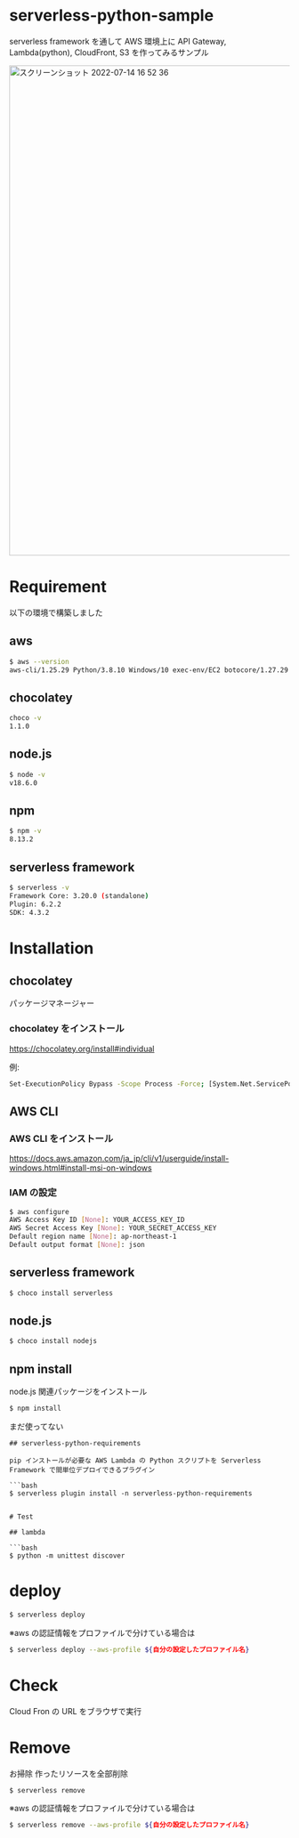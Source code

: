 # serverless-python-sample

serverless framework を通して AWS 環境上に API Gateway, Lambda(python), CloudFront, S3 を作ってみるサンプル

<img width="881" alt="スクリーンショット 2022-07-14 16 52 36" src="https://user-images.githubusercontent.com/21980958/178931198-026c516a-f0bc-4033-970d-97ff0975c2e0.png">

# Requirement

以下の環境で構築しました

## aws

```bash
$ aws --version
aws-cli/1.25.29 Python/3.8.10 Windows/10 exec-env/EC2 botocore/1.27.29
```

## chocolatey

```bash
choco -v
1.1.0
```

## node.js

```bash
$ node -v
v18.6.0
```

## npm

```bash
$ npm -v
8.13.2
```

## serverless framework

```bash
$ serverless -v
Framework Core: 3.20.0 (standalone)
Plugin: 6.2.2
SDK: 4.3.2
```

# Installation

## chocolatey

パッケージマネージャー

### chocolatey をインストール

https://chocolatey.org/install#individual

例:

```bash
Set-ExecutionPolicy Bypass -Scope Process -Force; [System.Net.ServicePointManager]::SecurityProtocol = [System.Net.ServicePointManager]::SecurityProtocol -bor 3072; iex ((New-Object System.Net.WebClient).DownloadString('https://community.chocolatey.org/install.ps1'))
```

## AWS CLI

### AWS CLI をインストール

https://docs.aws.amazon.com/ja_jp/cli/v1/userguide/install-windows.html#install-msi-on-windows

### IAM の設定

```bash
$ aws configure
AWS Access Key ID [None]: YOUR_ACCESS_KEY_ID
AWS Secret Access Key [None]: YOUR_SECRET_ACCESS_KEY
Default region name [None]: ap-northeast-1
Default output format [None]: json
```

## serverless framework

```bash
$ choco install serverless
```

## node.js

```bash
$ choco install nodejs
```

## npm install

node.js 関連パッケージをインストール

```bash
$ npm install
```

まだ使ってない

````
## serverless-python-requirements

pip インストールが必要な AWS Lambda の Python スクリプトを Serverless Framework で間単位デプロイできるプラグイン

```bash
$ serverless plugin install -n serverless-python-requirements
````

````

# Test

## lambda

```bash
$ python -m unittest discover
````

# deploy

```bash
$ serverless deploy
```

※aws の認証情報をプロファイルで分けている場合は

```bash
$ serverless deploy --aws-profile ${自分の設定したプロファイル名}
```

# Check

Cloud Fron の URL をブラウザで実行

# Remove

お掃除
作ったリソースを全部削除

```bash
$ serverless remove
```

※aws の認証情報をプロファイルで分けている場合は

```bash
$ serverless remove --aws-profile ${自分の設定したプロファイル名}
```
